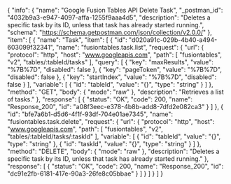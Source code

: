 {
  "info": {
    "name": "Google Fusion Tables API Delete Task",
    "_postman_id": "4032b9a3-e947-4097-affa-1255f9aaa4d5",
    "description": "Deletes a specific task by its ID, unless that task has already started running.",
    "schema": "https://schema.getpostman.com/json/collection/v2.0.0/"
  },
  "item": [
    {
      "name": "Task",
      "item": [
        {
          "id": "d020a91c-029b-4b40-a494-603099f32341",
          "name": "fusiontables.task.list",
          "request": {
            "url": {
              "protocol": "http",
              "host": "www.googleapis.com",
              "path": [
                "fusiontables",
                "v2",
                "tables/:tableId/tasks"
              ],
              "query": [
                {
                  "key": "maxResults",
                  "value": "%7B%7D",
                  "disabled": false
                },
                {
                  "key": "pageToken",
                  "value": "%7B%7D",
                  "disabled": false
                },
                {
                  "key": "startIndex",
                  "value": "%7B%7D",
                  "disabled": false
                }
              ],
              "variable": [
                {
                  "id": "tableId",
                  "value": "{}",
                  "type": "string"
                }
              ]
            },
            "method": "GET",
            "body": {
              "mode": "raw"
            },
            "description": "Retrieves a list of tasks."
          },
          "response": [
            {
              "status": "OK",
              "code": 200,
              "name": "Response_200",
              "id": "a08f3eec-e378-4b8b-add8-7dfd2e082ca3"
            }
          ]
        },
        {
          "id": "bfe7a6b1-d5d6-4f1f-93df-704e01ae7345",
          "name": "fusiontables.task.delete",
          "request": {
            "url": {
              "protocol": "http",
              "host": "www.googleapis.com",
              "path": [
                "fusiontables",
                "v2",
                "tables/:tableId/tasks/:taskId"
              ],
              "variable": [
                {
                  "id": "tableId",
                  "value": "{}",
                  "type": "string"
                },
                {
                  "id": "taskId",
                  "value": "{}",
                  "type": "string"
                }
              ]
            },
            "method": "DELETE",
            "body": {
              "mode": "raw"
            },
            "description": "Deletes a specific task by its ID, unless that task has already started running."
          },
          "response": [
            {
              "status": "OK",
              "code": 200,
              "name": "Response_200",
              "id": "dc91e2fb-6181-417e-90a3-26fe8c05bbae"
            }
          ]
        }
      ]
    }
  ]
}